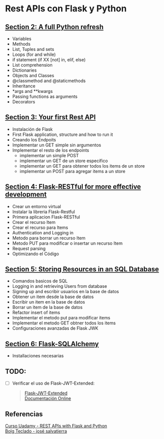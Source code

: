 # Rest APIs con Flask y Python

## [Section 2: A full Python refresh](section_2_a_full_python_review.md)

* Variables
* Methods
* List, Tuples and sets
* Loops (for and while)
* if statement (if XX [not] in, elif, else)
* List comprehension
* Dictionaries
* Objects and Classes
* @classmethod and @staticmethods
* Inheritance
* *args and **kwargs
* Passing functions as arguments
* Decorators

## [Section 3: Your first Rest API](section_3_your_first_rest_api.md)

* Instalación de Flask
* First Flask application, structure and how to run it
* Creando los Endpoits
* Implementar un GET simple sin argumentos
* Implementar el resto de los endpoints
    * implementar un simple POST
    * implementar un GET de un store específico
    * implementar un GET para obtener todos los items de un store
    * implementar un POST para agregar items a un store

## [Section 4: Flask-RESTful for more effective development](section_4_flask_restful.md)

* Crear un entorno virtual
* Instalar la libreria Flask-Restful
* Primera aplicacion Flask-RESTful
* Crear el recurso Item
* Crear el recurso para Items
* Authentication and Logging in
* Metodo para borrar un recurso Item
* Metodo PUT para modificar o insertar un recurso Item
* Request parsing
* Optimizando el Código

## [Section 5: Storing Resources in an SQL Database](section_5_storing_resources_in_db.md)

* Comandos basicos de SQL
* Logging in and retrieving Users from database
* Signing up and escribir usuarios en la base de datos
* Obtener un item desde la base de datos
* Escribir un item en la base de datos
* Borrar un item de la base de datos
* Refactor insert of items
* Implementar el metodo put para modificar items
* Implementar el metodo GET obtner todos los items
* Configuraciones avanzadas de Flask JWK

## [Section 6: Flask-SQLAlchemy](section_6_Flask-SQLAlchemy.md)

* Installaciones necesarias



## TODO:

- [ ] Verificar el uso de Flask-JWT-Extended:
    > [Flask-JWT-Extended](https://github.com/vimalloc/flask-jwt-extended)  
    > [Documentación Online](http://flask-jwt-extended.readthedocs.io/en/latest/)

## Referencias

[Curso Uadamy - REST APIs with Flask and Python](https://www.udemy.com/rest-api-flask-and-python/learn/v4/content)  
[Bolg Teclado - josé salvatierra](http://tecladocode.com/blog/)

